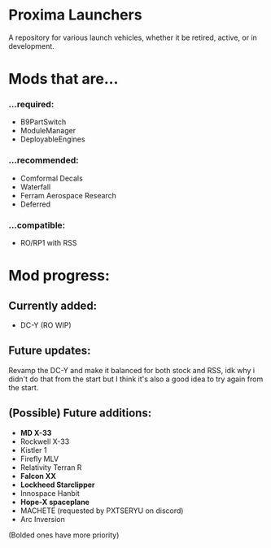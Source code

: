 # Proxima Launchers
A repository for various launch vehicles, whether it be retired, active, or in development.

# Mods that are...
### ...required:
- B9PartSwitch
- ModuleManager
- DeployableEngines

### ...recommended:
- Comformal Decals
- Waterfall
- Ferram Aerospace Research
- Deferred

### ...compatible:
- RO/RP1 with RSS

# Mod progress:
## Currently added:
- DC-Y (RO WIP)

## Future updates:
Revamp the DC-Y and make it balanced for both stock and RSS, idk why i didn't do that from the start but I think it's also a good idea to try again from the start.

## (Possible) Future additions:
- **MD X-33**
- Rockwell X-33
- Kistler 1
- Firefly MLV
- Relativity Terran R
- **Falcon XX**
- **Lockheed Starclipper**
- Innospace Hanbit
- **Hope-X spaceplane**
- MACHETE (requested by PXTSERYU on discord)
- Arc Inversion

(Bolded ones have more priority)
